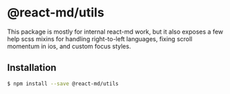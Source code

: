 # @react-md/utils

This package is mostly for internal react-md work, but it also exposes a few
help scss mixins for handling right-to-left languages, fixing scroll momentum in
ios, and custom focus styles.

## Installation

```sh
$ npm install --save @react-md/utils
```
